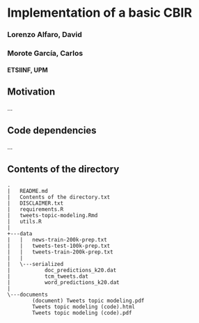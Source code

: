 # Implementation of a basic CBIR

### Lorenzo Alfaro, David

### Morote García, Carlos

#### ETSIINF, UPM


## Motivation

...


## Code dependencies

...


## Contents of the directory

```
.
|	README.md
|   Contents of the directory.txt
|   DISCLAIMER.txt
|   requirements.R
|   tweets-topic-modeling.Rmd
|   utils.R
|   
+---data
|   |   news-train-200k-prep.txt
|   |   tweets-test-100k-prep.txt
|   |   tweets-train-200k-prep.txt
|   |   
|   \---serialized
|           doc_predictions_k20.dat
|           tcm_tweets.dat
|           word_predictions_k20.dat
|           
\---documents
        (document) Tweets topic modeling.pdf
        Tweets topic modeling (code).html
        Tweets topic modeling (code).pdf
```